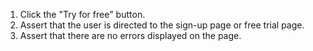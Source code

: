 1. Click the "Try for free" button.
2. Assert that the user is directed to the sign-up page or free trial page.
3. Assert that there are no errors displayed on the page.
